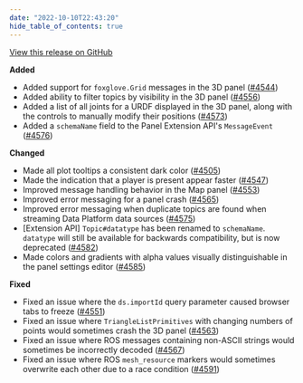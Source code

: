```yaml
---
date: "2022-10-10T22:43:20"
hide_table_of_contents: true
---
```

[View this release on GitHub](https://github.com/foxglove/studio/releases/tag/v1.28.0)

**Added**
- Added support for `foxglove.Grid` messages in the 3D panel ([#4544](https://github.com/foxglove/studio/pull/4544))
- Added ability to filter topics by visibility in the 3D panel ([#4556](https://github.com/foxglove/studio/pull/4556))
- Added a list of all joints for a URDF displayed in the 3D panel, along with the controls to manually modify their positions ([#4573](https://github.com/foxglove/studio/pull/4573))
- Added a `schemaName` field to the Panel Extension API's `MessageEvent` ([#4576](https://github.com/foxglove/studio/pull/4576))

**Changed**
- Made all plot tooltips a consistent dark color ([#4505](https://github.com/foxglove/studio/pull/4505))
- Made the indication that a player is present appear faster ([#4547](https://github.com/foxglove/studio/pull/4547)) 
- Improved message handling behavior in the Map panel ([#4553](https://github.com/foxglove/studio/pull/4553))
- Improved error messaging for a panel crash ([#4565](https://github.com/foxglove/studio/pull/4565))
- Improved error messaging when duplicate topics are found when streaming Data Platform data sources ([#4575](https://github.com/foxglove/studio/pull/4575)) 
- [Extension API] `Topic#datatype` has been renamed to `schemaName`.
`datatype` will still be available for backwards compatibility, but is
now deprecated ([#4582](https://github.com/foxglove/studio/pull/4582))
- Made colors and gradients with alpha values visually distinguishable in the panel settings editor ([#4585](https://github.com/foxglove/studio/pull/4585)) 

**Fixed**
- Fixed an issue where the `ds.importId` query parameter caused browser tabs to freeze ([#4551](https://github.com/foxglove/studio/pull/4551)) 
- Fixed an issue where `TriangleListPrimitives` with changing numbers
of points would sometimes crash the 3D panel ([#4563](https://github.com/foxglove/studio/pull/4563))
- Fixed an issue where ROS messages containing non-ASCII strings would sometimes be incorrectly decoded ([#4567](https://github.com/foxglove/studio/pull/4567))
- Fixed an issue where ROS `mesh_resource` markers would sometimes overwrite each other due to a race condition ([#4591](https://github.com/foxglove/studio/pull/4591))